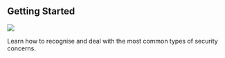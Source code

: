 ## Getting Started

![](unit.png)

Learn how to recognise and deal with the most common types of security concerns.

